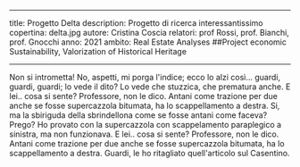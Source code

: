 ---
title: Progetto Delta
description: Progetto di ricerca interessantissimo
copertina: delta.jpg
autore: Cristina Coscia
relatori: prof Rossi, prof. Bianchi, prof. Gnocchi
anno: 2021
ambito: Real Estate Analyses ##Project economic Sustainability, Valorization of Historical Heritage

----

Non si intrometta! No, aspetti, mi porga l'indice; ecco lo alzi così... guardi, guardi, guardi; lo vede il dito? Lo vede che stuzzica, che prematura anche. E lei.. cosa si sente? Professore, non le dico. Antani come trazione per due anche se fosse supercazzola bitumata, ha lo scappellamento a destra. Si, ma la sbiriguda della sbrindellona come se fosse antani come faceva? Prego? Ho provato con la supercazzola con scappelamento paraplegico a sinistra, ma non funzionava. E lei.. cosa si sente? Professore, non le dico. Antani come trazione per due anche se fosse supercazzola bitumata, ha lo scappellamento a destra. Guardi, le ho ritagliato quell'articolo sul Casentino.